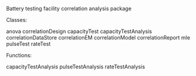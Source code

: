 Battery testing facility correlation analysis package

Classes:

anova
correlationDesign
capacityTest
capacityTestAnalysis
correlationDataStore
correlationEM
correlationModel
correlationReport
mle
pulseTest
rateTest

Functions:

capacityTestAnalysis
pulseTestAnalysis
rateTestAnalysis
